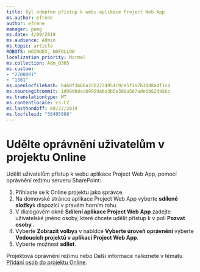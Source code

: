 ```yaml
---
title: Byl odepřen přístup k webu aplikace Project Web App
ms.author: efrene
author: efrene
manager: pamg
ms.date: 4/09/2019
ms.audience: Admin
ms.topic: article
ROBOTS: NOINDEX, NOFOLLOW
localization_priority: Normal
ms.collection: Adm_O365
ms.custom:
- "2700001"
- "1381"
ms.openlocfilehash: b460f3b66a25b2724954c9ce5f2a7b30d8a4f1c4
ms.sourcegitcommit: 1d98db8acb9959aba3b5e308a567ade6b62da56c
ms.translationtype: MT
ms.contentlocale: cs-CZ
ms.lasthandoff: 08/22/2019
ms.locfileid: "36495888"
---
```

# <a name="give-users-permissions-in-project-online"></a>Udělte oprávnění uživatelům v projektu Online

Udělit uživatelům přístup k webu aplikace Project Web App, pomocí oprávnění režimu serveru SharePoint:

1. Přihlaste se k Online projektu jako správce.
2. Na domovské stránce aplikace Project Web App vyberte **sdílené složky**k dispozici v pravém horním rohu.
3. V dialogovém okně **Sdílení aplikace Project Web App** zadejte uživatelské jméno osoby, které chcete udělit přístup k v poli **Pozvat osoby** .
4. Vyberte **Zobrazit volby**a v nabídce **Vyberte úroveň oprávnění** vyberte **Vedoucích projektů v aplikaci Project Web App**.
5. Vyberte možnost **sdílet**.

Projektová oprávnění režimu nebo Další informace naleznete v tématu [Přidání osob do projektu Online](https://docs.microsoft.com/projectonline/step-2-add-people-to-project-online).
